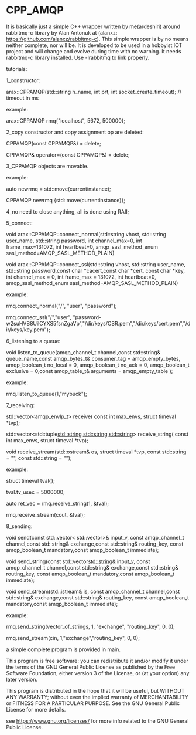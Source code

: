# CPP_AMQP
It is basically just a simple C++ wrapper written by me(ardeshiri) around rabbitmq-c library by Alan Antonuk at (alanxz: https://github.com/alanxz/rabbitmq-c).
This simple wrapper is by no means neither complete, nor will be. It is developed to be used in a hobbyist IOT project and will change and evolve during time with no warning.
It needs rabbitmq-c library installed. Use -lrabbitmq to link properly.

tutorials:

1_constructor:

arax::CPPAMQP(std::string h_name, int prt, int socket_create_timeout); // timeout in ms

example:

arax::CPPAMQP rmq{"localhost", 5672, 500000};


2_copy constructor and copy assignment op are deleted:

CPPAMQP(const CPPAMQP&) = delete;

CPPAMQP& operator=(const CPPAMQP&) = delete;


3_CPPAMQP objects are movable. 

example:

auto newrmq = std::move(currentinstance);

CPPAMQP newrmq {std::move(currentinstance)};


4_no need to close anything, all is done using RAII;


5_connect:

void arax::CPPAMQP::connect_normal(std::string vhost, std::string user_name, std::string password, int channel_max=0,
	       	     		    int frame_max=131072, int heartbeat=0, amqp_sasl_method_enum sasl_method=AMQP_SASL_METHOD_PLAIN)

void arax::CPPAMQP::connect_ssl(std::string vhost, std::string user_name, std::string password,const char *cacert,const char *cert, const char *key, int channel_max = 0,
		     			 int frame_max = 131072, int heartbeat=0, amqp_sasl_method_enum sasl_method=AMQP_SASL_METHOD_PLAIN)

example:

rmq.connect_normal("/", "user", "password");

rmq.connect_ssl("/","user", "password-w2suHVB8UilCYXS5fsnZgaVp","/dir/keys/CSR.pem","/dir/keys/cert.pem","/dir/keys/key.pem");


6_listening to a queue:

void listen_to_queue(amqp_channel_t channel,const std::string& queue_name,const amqp_bytes_t& consumer_tag = amqp_empty_bytes, amqp_boolean_t no_local = 0,
		      	     amqp_boolean_t no_ack = 0, amqp_boolean_t exclusive = 0,const amqp_table_t& arguments = amqp_empty_table );

example:

rmq.listen_to_queue(1,"mybuck");


7_receiving:

std::vector<amqp_envlp_t> receive( const int max_envs, struct timeval *tvp);

std::vector<std::tuple<std::string,std::string,std::string>> receive_string( const int max_envs, struct timeval *tvp);

void receive_stream(std::ostream& os, struct timeval *tvp, const std::string = "", const std::string = "");

example:

struct timeval tval{};

tval.tv_usec = 5000000;

auto ret_vec = rmq.receive_string(1, &tval);

rmq.receive_stream(cout, &tval);


8_sending:

void send(const std::vector< std::vector<unsigned char>>& input_v, const amqp_channel_t channel,const std::string& exchange,const std::string& routing_key,
		         const amqp_boolean_t mandatory,const amqp_boolean_t immediate);

void send_string(const std::vector<std::string>& input_v, const amqp_channel_t channel,const std::string& exchange,const std::string& routing_key,
		        const amqp_boolean_t mandatory,const amqp_boolean_t immediate);

void send_stream(std::istream& is, const amqp_channel_t channel,const std::string& exchange,const std::string& routing_key,
		        const amqp_boolean_t mandatory,const amqp_boolean_t immediate);

example:

rmq.send_string(vector_of_strings, 1, "exchange", "routing_key", 0, 0);

rmq.send_stream(cin, 1,"exchange","routing_key", 0, 0);


a simple complete program is provided in main.


This program is free software: you can redistribute it and/or modify
it under the terms of the GNU General Public License as published by
the Free Software Foundation, either version 3 of the License, or
(at your option) any later version.

This program is distributed in the hope that it will be useful,
but WITHOUT ANY WARRANTY; without even the implied warranty of
MERCHANTABILITY or FITNESS FOR A PARTICULAR PURPOSE.  See the
GNU General Public License for more details.

see <https://www.gnu.org/licenses/> for more info related to the 
GNU General Public License. 
